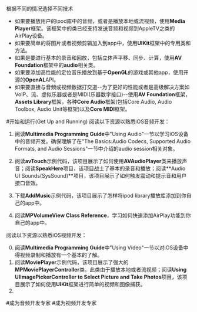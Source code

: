 根据不同的情况选择不同技术
- 如果要播放用户的ipod库中的音频，或者是播放本地或流视频，使用**Media Player**框架。该框架中的类已经支持发送音频和视频到AppleTV之类的AirPlay设备。
- 如果要简单的将图片或者视频剪辑加入到app中，使用**UIKit**框架中的专用类和方法。
- 如果是要进行基本的录音和回放，包括立体声平移、同步、计算，使用**AV Foundation**框架中的**audio**相关类。
- 如果要添加高性能的定位音乐播放到基于**OpenGL**的游戏或其他app，使用开源的**OpenAL**API。
- 如果要直接与音频或视频数据打交道--为了更好的性能或者是高级解决方案如VoIP、流、虚拟乐器或者是MIDI(乐器数字接口)--使用**AV Foundation**框架，**Assets Library**框架，各种**Core Audio**框架(包括Core Audio, Audio Toolbox, Audio Unit等框架)以及**Core MIDI**框架。

#开始和运行(Get Up and Running)
阅读以下资源以熟悉iOS音频开发：

1. 阅读**Multimedia Programming Guide**中"Using Audio"一节以学习iOS设备中的音频开发。确保理解了在"The Basics:Audio Codecs, Supported Audio Formats, and Audio Sessions"一节中介绍的audio session相关对象。

2. 阅读**avTouch**示例代码，该项目展示了如何使用**AVAudioPlayer**类来播放声音；阅读**SpeakHere**项目，该项目战士了基本的录音和播放；阅读**Audio UI Sounds(SysSound)**项目，该项目展示了如何触发震动和提示音和用户接口音效。

3. 下载**AddMusic**示例代码，该项目展示了怎样将ipod library播放库添加到你自己的app中。

4. 阅读**MPVolumeView Class Reference**，学习如何快速添加AirPlay功能到你自己的app中。

阅读以下资源以熟悉iOS视频开发：

0. 阅读**Multimedia Programming Guide**中"Using Video"一节以对iOS设备中得视频录制和播放有一个基本的了解。
1. 阅读**MoviePlayer**示例代码，该项目展示了强大的**MPMoviePlayerController**类。此类由于播放本地或者流视频；阅读**Using UIImagePickerController to Select Picture and Take Photos**项目，该项目展示了如何使用**UIKit**框架进行简单的视频和图像捕获。
2. 




#成为音频开发专家
#成为视频开发专家

